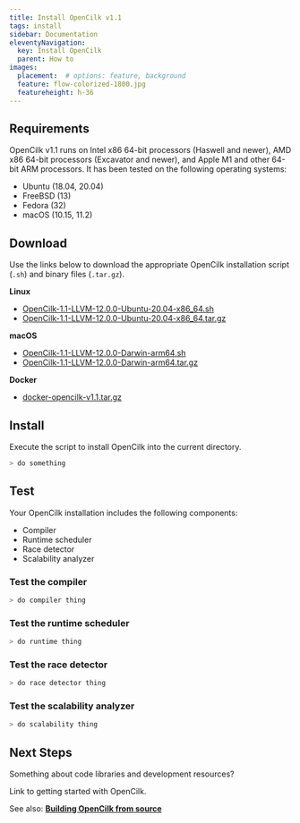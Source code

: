 ```yaml
---
title: Install OpenCilk v1.1
tags: install
sidebar: Documentation
eleventyNavigation:
  key: Install OpenCilk
  parent: How to
images:
  placement:  # options: feature, background
  feature: flow-colorized-1800.jpg
  featureheight: h-36
---
```


## Requirements

OpenCilk v1.1 runs on Intel x86 64-bit processors (Haswell and newer), AMD x86 64-bit processors (Excavator and newer), and Apple M1 and other 64-bit ARM processors. It has been tested on the following operating systems:
 - Ubuntu (18.04, 20.04)
 - FreeBSD (13)
 - Fedora (32)
 - macOS (10.15, 11.2)

## Download

Use the links below to download the appropriate OpenCilk installation script (<code>.sh</code>) and binary files (<code>.tar.gz</code>).

**Linux**
 - [OpenCilk-1.1-LLVM-12.0.0-Ubuntu-20.04-x86_64.sh](https://github.com/OpenCilk/opencilk-project/releases/download/opencilk%2Fv1.1/OpenCilk-1.1-LLVM-12.0.0-Ubuntu-20.04-x86_64.sh)
 - [OpenCilk-1.1-LLVM-12.0.0-Ubuntu-20.04-x86_64.tar.gz](https://github.com/OpenCilk/opencilk-project/releases/download/opencilk%2Fv1.1/OpenCilk-1.1-LLVM-12.0.0-Ubuntu-20.04-x86_64.tar.gz)

**macOS**
 - [OpenCilk-1.1-LLVM-12.0.0-Darwin-arm64.sh](https://github.com/OpenCilk/opencilk-project/releases/download/opencilk%2Fv1.1/OpenCilk-1.1-LLVM-12.0.0-Darwin-arm64.sh)
 - [OpenCilk-1.1-LLVM-12.0.0-Darwin-arm64.tar.gz](https://github.com/OpenCilk/opencilk-project/releases/download/opencilk%2Fv1.1/OpenCilk-1.1-LLVM-12.0.0-Darwin-arm64.tar.gz)

**Docker**
 - [docker-opencilk-v1.1.tar.gz](https://github.com/OpenCilk/opencilk-project/releases/download/opencilk%2Fv1.1/docker-opencilk-v1.1.tar.gz)

## Install

Execute the script to install OpenCilk into the current directory.

```bash
> do something
```

## Test

Your OpenCilk installation includes the following components:

 - Compiler
 - Runtime scheduler
 - Race detector
 - Scalability analyzer

### Test the compiler

```bash
> do compiler thing
```

### Test the runtime scheduler

```bash
> do runtime thing
```

### Test the race detector

```bash
> do race detector thing
```

### Test the scalability analyzer

```bash
> do scalability thing
```

## Next Steps

Something about code libraries and development resources?

Link to getting started with OpenCilk.


See also: **[Building OpenCilk from source](../building-opencilk-from-source)**
